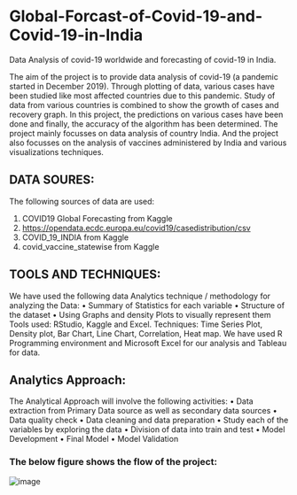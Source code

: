 # Global-Forcast-of-Covid-19-and-Covid-19-in-India
Data Analysis of covid-19 worldwide and forecasting of covid-19 in India. 

The aim of the project is to provide data analysis of covid-19 (a pandemic started in December 2019). Through plotting of data, various cases have been studied like most affected countries due to this pandemic. Study of data from various countries is combined to show the growth of cases and recovery graph. In this project, the predictions on various cases have been done and finally, the accuracy of the algorithm has been determined. The project mainly focusses on data analysis of country India. And the project also focusses on the analysis of vaccines administered by India and various visualizations techniques.

## DATA SOURES:

The following sources of data are used:
1. COVID19 Global Forecasting from Kaggle
2. https://opendata.ecdc.europa.eu/covid19/casedistribution/csv
3. COVID_19_INDIA from Kaggle
4. covid_vaccine_statewise from Kaggle

## TOOLS AND TECHNIQUES:
We have used the following data Analytics technique / methodology for analyzing the Data:
•	Summary of Statistics for each variable
•	Structure of the dataset
•	Using Graphs and density Plots to visually represent them 
Tools used: RStudio, Kaggle and Excel.
Techniques: Time Series Plot, Density plot, Bar Chart, Line Chart, Correlation, Heat map. We have used R Programming environment and Microsoft Excel for our analysis and Tableau for data.

## Analytics Approach:
The Analytical Approach will involve the following activities:
•	Data extraction from Primary Data source as well as secondary data sources
•	Data quality check
•	Data cleaning and data preparation
•	Study each of the variables by exploring the data
•	Division of data into train and test
•	Model Development
•	Final Model
•	Model Validation 

### The below figure shows the flow of the project:
![image](https://user-images.githubusercontent.com/79393700/167403126-425782c3-a94d-4036-b71c-14fd6c3ad9b9.png)

